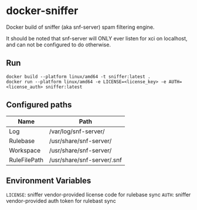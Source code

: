 # docker-sniffer
Docker build of sniffer (aka snf-server) spam filtering engine.

It should be noted that snf-server will ONLY ever listen for xci on localhost, and can not be configured to do otherwise.

## Run
```
docker build --platform linux/amd64 -t sniffer:latest .
docker run --platform linux/amd64 -e LICENSE=<license_key> -e AUTH=<license_auth> sniffer:latest
```

## Configured paths
| Name         | Path                                |
| ------------ | ----------------------------------- |
| Log          | /var/log/snf-server/                |
| Rulebase     | /usr/share/snf-server/              |
| Workspace    | /usr/share/snf-server/              |
| RuleFilePath | /usr/share/snf-server/<license>.snf |

## Environment Variables
`LICENSE`: sniffer vendor-provided license code for rulebase sync
`AUTH`: sniffer vendor-provided auth token for rulebast sync